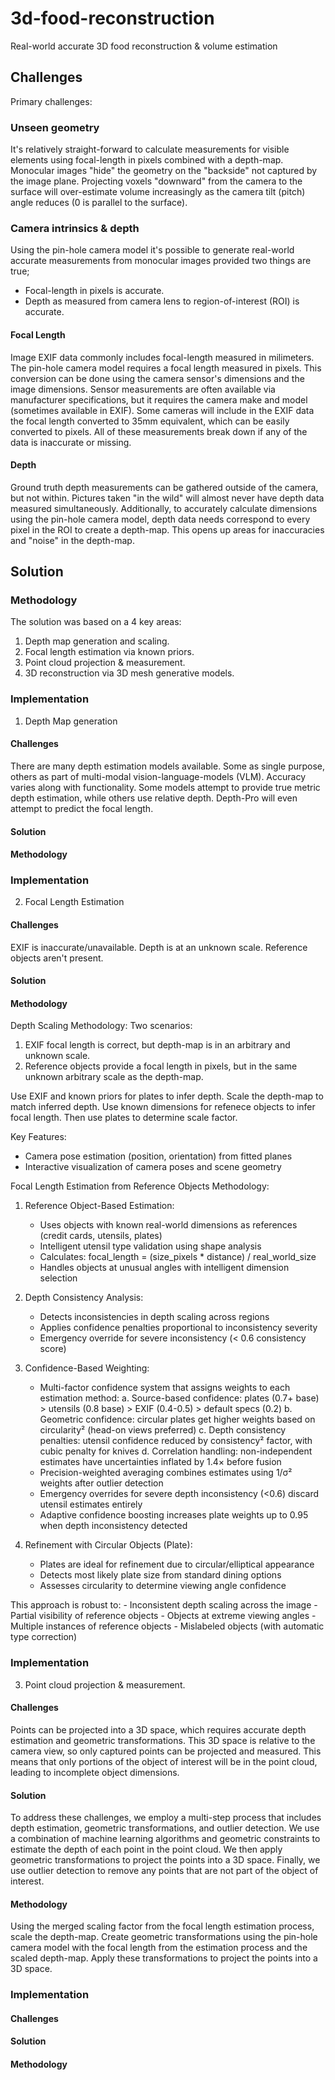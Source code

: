 # 3d-food-reconstruction
Real-world accurate 3D food reconstruction &amp; volume estimation

## Challenges
Primary challenges:

### Unseen geometry
It's relatively straight-forward to calculate measurements for visible elements using focal-length in pixels combined with a depth-map. Monocular images "hide" the geometry on the "backside" not captured by the image plane. Projecting voxels "downward" from the camera to the surface will over-estimate volume increasingly as the camera tilt (pitch) angle reduces (0 is parallel to the surface).

### Camera intrinsics & depth
Using the pin-hole camera model it's possible to generate real-world accurate measurements from monocular images provided two things are true;
- Focal-length in pixels is accurate.
- Depth as measured from camera lens to region-of-interest (ROI) is accurate.

#### Focal Length
Image EXIF data commonly includes focal-length measured in milimeters. The pin-hole camera model requires a focal length measured in pixels. This conversion can be done using the camera sensor's dimensions and the image dimensions. Sensor measurements are often available via manufacturer specifications, but it requires the camera make and model (sometimes available in EXIF). Some cameras will include in the EXIF data the focal length converted to 35mm equivalent, which can be easily converted to pixels. All of these measurements break down if any of the data is inaccurate or missing.

#### Depth
Ground truth depth measurements can be gathered outside of the camera, but not within. Pictures taken "in the wild" will almost never have depth data measured simultaneously. Additionally, to accurately calculate dimensions using the pin-hole camera model, depth data needs correspond to every pixel in the ROI to create a depth-map. This opens up areas for inaccuracies and "noise" in the depth-map.

## Solution

### Methodology
The solution was based on a 4 key areas:
1. Depth map generation and scaling.
2. Focal length estimation via known priors.
3. Point cloud projection & measurement.
4. 3D reconstruction via 3D mesh generative models.

### Implementation
1. Depth Map generation
#### Challenges
There are many depth estimation models available. Some as single purpose, others as part of multi-modal vision-language-models (VLM). Accuracy varies along with functionality. Some models attempt to provide true metric depth estimation, while others use relative depth. Depth-Pro will even attempt to predict the focal length.

#### Solution

#### Methodology


### Implementation
2. Focal Length Estimation
#### Challenges
EXIF is inaccurate/unavailable.
Depth is at an unknown scale.
Reference objects aren't present.
#### Solution
#### Methodology
Depth Scaling Methodology:
Two scenarios:
1. EXIF focal length is correct, but depth-map is in an arbitrary and unknown scale.
2. Reference objects provide a focal length in pixels, but in the same unknown arbitrary scale as the depth-map.

Use EXIF and known priors for plates to infer depth. Scale the depth-map to match inferred depth.
Use known dimensions for refenece objects to infer focal length. Then use plates to determine scale factor.

Key Features:
- Camera pose estimation (position, orientation) from fitted planes
- Interactive visualization of camera poses and scene geometry

Focal Length Estimation from Reference Objects Methodology:
1. Reference Object-Based Estimation:
    - Uses objects with known real-world dimensions as references (credit cards, utensils, plates)
    - Intelligent utensil type validation using shape analysis
    - Calculates: focal_length = (size_pixels * distance) / real_world_size
    - Handles objects at unusual angles with intelligent dimension selection

2. Depth Consistency Analysis:
    - Detects inconsistencies in depth scaling across regions
    - Applies confidence penalties proportional to inconsistency severity
    - Emergency override for severe inconsistency (< 0.6 consistency score)

3. Confidence-Based Weighting:
   - Multi-factor confidence system that assigns weights to each estimation method:
     a. Source-based confidence: plates (0.7+ base) > utensils (0.8 base) > EXIF (0.4-0.5) > default specs (0.2)
     b. Geometric confidence: circular plates get higher weights based on circularity² (head-on views preferred)
     c. Depth consistency penalties: utensil confidence reduced by consistency² factor, with cubic penalty for knives
     d. Correlation handling: non-independent estimates have uncertainties inflated by 1.4× before fusion
   - Precision-weighted averaging combines estimates using 1/σ² weights after outlier detection
   - Emergency overrides for severe depth inconsistency (<0.6) discard utensil estimates entirely
   - Adaptive confidence boosting increases plate weights up to 0.95 when depth inconsistency detected

4. Refinement with Circular Objects (Plate):
    - Plates are ideal for refinement due to circular/elliptical appearance
    - Detects most likely plate size from standard dining options
    - Assesses circularity to determine viewing angle confidence

This approach is robust to:
    - Inconsistent depth scaling across the image
    - Partial visibility of reference objects
    - Objects at extreme viewing angles
    - Multiple instances of reference objects
    - Mislabeled objects (with automatic type correction)

### Implementation
3. Point cloud projection & measurement.

#### Challenges
Points can be projected into a 3D space, which requires accurate depth estimation and geometric transformations. This 3D space is relative to the camera view, so only captured points can be projected and measured. This means that only portions of the object of interest will be in the point cloud, leading to incomplete object dimensions.

#### Solution
To address these challenges, we employ a multi-step process that includes depth estimation, geometric transformations, and outlier detection. We use a combination of machine learning algorithms and geometric constraints to estimate the depth of each point in the point cloud. We then apply geometric transformations to project the points into a 3D space. Finally, we use outlier detection to remove any points that are not part of the object of interest.
#### Methodology
Using the merged scaling factor from the focal length estimation process, scale the depth-map.
Create geometric transformations using the pin-hole camera model with the focal length from the estimation process and the scaled depth-map. Apply these transformations to project the points into a 3D space.

### Implementation
#### Challenges
#### Solution
#### Methodology
